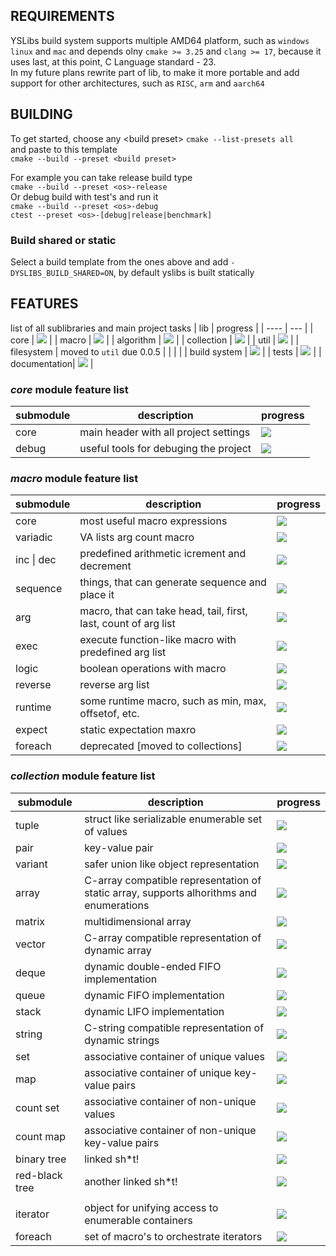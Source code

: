 ## REQUIREMENTS

YSLibs build system supports multiple AMD64 platform, such as `windows` `linux` and `mac` and depends olny `cmake >= 3.25` and `clang >= 17`, because it uses last, at this point, C Language standard - 23.\
In my future plans rewrite part of lib, to make it more portable and add support for other architectures, such as `RISC`, `arm` and `aarch64`

## BUILDING

To get started, choose any \<build preset\>
`cmake --list-presets all`\
and paste to this template\
`cmake --build --preset <build preset>`

For example you can take release build type\
`cmake --build --preset <os>-release`\
Or debug build with test's and run it\
`cmake --build --preset <os>-debug`\
`ctest --preset <os>-[debug|release|benchmark]`

### Build shared or static
Select a build template from the ones above and add `-DYSLIBS_BUILD_SHARED=ON`, by default yslibs is built statically

## FEATURES
list of all sublibraries and main project tasks
| lib | progress |
| ---- | --- |
| core | ![](https://geps.dev/progress/20?dangerColor=800000&warningColor=ff9900&successColor=006600) |
| macro | ![](https://geps.dev/progress/90?dangerColor=800000&warningColor=ff9900&successColor=006600) |
| algorithm | ![](https://geps.dev/progress/100?dangerColor=800000&warningColor=ff9900&successColor=006600) |
| collection | ![](https://geps.dev/progress/35?dangerColor=800000&warningColor=ff9900&successColor=006600) |
| util | ![](https://geps.dev/progress/70?dangerColor=800000&warningColor=ff9900&successColor=006600) |
| filesystem | moved to `util` due 0.0.5 |
| | |
| build system | ![](https://geps.dev/progress/100?dangerColor=800000&warningColor=ff9900&successColor=006600) |
| tests | ![](https://geps.dev/progress/20?dangerColor=800000&warningColor=ff9900&successColor=006600) |
| documentation| ![](https://geps.dev/progress/70?dangerColor=800000&warningColor=ff9900&successColor=006600) |

### ***core*** module feature list
| submodule | description | progress |
| --- | --- | --- |
| core | main header with all project settings | ![](https://geps.dev/progress/40?dangerColor=800000&warningColor=ff9900&successColor=006600) |
| debug | useful tools for debuging the project | ![](https://geps.dev/progress/50?dangerColor=800000&warningColor=ff9900&successColor=006600) |

### ***macro*** module feature list
| submodule | description | progress |
| --- | --- | --- |
| core | most useful macro expressions | ![](https://geps.dev/progress/90?dangerColor=800000&warningColor=ff9900&successColor=006600) |
| variadic | VA lists arg count macro | ![](https://geps.dev/progress/100?dangerColor=800000&warningColor=ff9900&successColor=006600) |
| inc \| dec | predefined arithmetic icrement and decrement | ![](https://geps.dev/progress/100?dangerColor=800000&warningColor=ff9900&successColor=006600) |
| sequence | things, that can generate sequence and place it | ![](https://geps.dev/progress/100?dangerColor=800000&warningColor=ff9900&successColor=006600) |
| arg | macro, that can take head, tail, first, last, count of arg list | ![](https://geps.dev/progress/100?dangerColor=800000&warningColor=ff9900&successColor=006600) |
| exec | execute function-like macro with predefined arg list | ![](https://geps.dev/progress/100?dangerColor=800000&warningColor=ff9900&successColor=006600) |
| logic | boolean operations with macro | ![](https://geps.dev/progress/100?dangerColor=800000&warningColor=ff9900&successColor=006600) |
| reverse | reverse arg list | ![](https://geps.dev/progress/100?dangerColor=800000&warningColor=ff9900&successColor=006600) |
| runtime | some runtime macro, such as min, max, offsetof, etc. | ![](https://geps.dev/progress/90?dangerColor=800000&warningColor=ff9900&successColor=006600) |
| expect | static expectation maxro | ![](https://geps.dev/progress/30?dangerColor=800000&warningColor=ff9900&successColor=006600) |
| foreach | deprecated [moved to collections] | ![](https://geps.dev/progress/0?dangerColor=800000&warningColor=ff9900&successColor=006600) |

### ***collection*** module feature list
| submodule | description | progress |
| --- | --- | --- |
| tuple | struct like serializable enumerable set of values | ![](https://geps.dev/progress/30?dangerColor=800000&warningColor=ff9900&successColor=006600) |
| pair | key-value pair | ![](https://geps.dev/progress/29?dangerColor=800000&warningColor=ff9900&successColor=006600) |
| variant | safer union like object representation | ![](https://geps.dev/progress/50?dangerColor=800000&warningColor=ff9900&successColor=006600) |
| array | C-array compatible representation of static array, supports alhorithms and enumerations | ![](https://geps.dev/progress/80?dangerColor=800000&warningColor=ff9900&successColor=006600) |
| matrix | multidimensional array | ![](https://geps.dev/progress/0?dangerColor=800000&warningColor=ff9900&successColor=006600) |
| vector | C-array compatible representation of dynamic array | ![](https://geps.dev/progress/0?dangerColor=800000&warningColor=ff9900&successColor=006600) |
| deque | dynamic double-ended FIFO implementation | ![](https://geps.dev/progress/0?dangerColor=800000&warningColor=ff9900&successColor=006600) |
| queue | dynamic FIFO implementation | ![](https://geps.dev/progress/0?dangerColor=800000&warningColor=ff9900&successColor=006600) |
| stack | dynamic LIFO implementation | ![](https://geps.dev/progress/0?dangerColor=800000&warningColor=ff9900&successColor=006600) |
| string | C-string compatible representation of dynamic strings | ![](https://geps.dev/progress/10?dangerColor=800000&warningColor=ff9900&successColor=006600) |
| set | associative container of unique values | ![](https://geps.dev/progress/0?dangerColor=800000&warningColor=ff9900&successColor=006600) |
| map | associative container of unique key-value pairs | ![](https://geps.dev/progress/0?dangerColor=800000&warningColor=ff9900&successColor=006600) |
| count set | associative container of non-unique values | ![](https://geps.dev/progress/0?dangerColor=800000&warningColor=ff9900&successColor=006600) |
| count map | associative container of non-unique key-value pairs | ![](https://geps.dev/progress/0?dangerColor=800000&warningColor=ff9900&successColor=006600) |
| binary tree | linked sh*t! | ![](https://geps.dev/progress/0?dangerColor=800000&warningColor=ff9900&successColor=006600) |
| red-black tree | another linked sh*t! | ![](https://geps.dev/progress/0?dangerColor=800000&warningColor=ff9900&successColor=006600) |
| | |
| iterator | object for unifying access to enumerable containers | ![](https://geps.dev/progress/70?dangerColor=800000&warningColor=ff9900&successColor=006600) |
| foreach | set of macro's to orchestrate iterators | ![](https://geps.dev/progress/20?dangerColor=800000&warningColor=ff9900&successColor=006600) |

